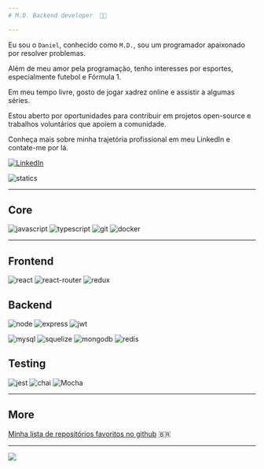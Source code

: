 ```yaml
--- 
# M.D. Backend developer  👨‍💻

---
```


Eu sou o ```Daniel```, conhecido como ```M.D.```, sou um programador apaixonado por resolver problemas. 

Além de meu amor pela programação, tenho interesses por esportes, especialmente futebol e Fórmula 1.

Em meu tempo livre, gosto de jogar xadrez online e assistir a algumas séries. 

Estou aberto por oportunidades para contribuir em projetos open-source e trabalhos voluntários que apoiem a comunidade. 

Conheça mais sobre minha trajetória profissional em meu LinkedIn e contate-me por lá.

[![LinkedIn](https://img.shields.io/badge/LinkedIn-0077B5?style=for-the-badge&logo=linkedin&logoColor=white)](https://www.linkedin.com/in/marciodanielll)

![statics](https://github-readme-stats.vercel.app/api/top-langs/?username=marciodanielll&theme=dark&layout=compact) 

----
## Core
![javascript](https://img.shields.io/badge/JavaScript-323330?style=for-the-badge&logo=javascript&logoColor=F7DF1E) 
![typescript](https://img.shields.io/badge/TypeScript-007ACC?style=for-the-badge&logo=typescript&logoColor=white)
![git](https://img.shields.io/badge/GIT-E44C30?style=for-the-badge&logo=git&logoColor=white)
![docker](https://img.shields.io/badge/Docker-2CA5E0?style=for-the-badge&logo=docker&logoColor=white)

-----
## Frontend
![react](https://img.shields.io/badge/React-20232A?style=for-the-badge&logo=react&logoColor=61DAFB)
![react-router](https://img.shields.io/badge/React_Router-CA4245?style=for-the-badge&logo=react-router&logoColor=white)
![redux](https://img.shields.io/badge/Redux-593D88?style=for-the-badge&logo=redux&logoColor=white)

## Backend
![node](https://img.shields.io/badge/Node.js-339933?style=for-the-badge&logo=nodedotjs&logoColor=white)
![express](https://img.shields.io/badge/Express.js-000000?style=for-the-badge&logo=express&logoColor=white)
![jwt](https://img.shields.io/badge/JWT-000000?style=for-the-badge&logo=JSON%20web%20tokens&logoColor=white)

![mysql](https://img.shields.io/badge/MySQL-005C84?style=for-the-badge&logo=mysql&logoColor=white)
![squelize](https://camo.githubusercontent.com/6c50eb6f911b1bcb4c0b790fb5e908bf896c525685839fa802c41349dcd1c8bf/68747470733a2f2f696d672e736869656c64732e696f2f62616467652f53657175656c697a652d3532423045373f7374796c653d666f722d7468652d6261646765266c6f676f3d53657175656c697a65266c6f676f436f6c6f723d7768697465)
![mongodb](https://img.shields.io/badge/MongoDB-4EA94B?style=for-the-badge&logo=mongodb&logoColor=white)
![redis](https://camo.githubusercontent.com/16c5d674d150e47e77738a333e74716023295715c956aaf84615cef3f50675ed/68747470733a2f2f696d672e736869656c64732e696f2f62616467652f72656469732d2532334444303033312e7376673f267374796c653d666f722d7468652d6261646765266c6f676f3d7265646973266c6f676f436f6c6f723d7768697465)

## Testing
![jest](https://img.shields.io/badge/Jest-C21325?style=for-the-badge&logo=jest&logoColor=white)
![chai](https://img.shields.io/badge/chai-A30701?style=for-the-badge&logo=chai&logoColor=white)
![Mocha](https://img.shields.io/badge/Mocha-8D6748?style=for-the-badge&logo=Mocha&logoColor=white)


---
## More
[Minha lista de repositórios favoritos no github](https://github.com/marciodanielll/list_of_star_repositories) 🇧🇷

----
![](https://komarev.com/ghpvc/?username=marciodanielll)

